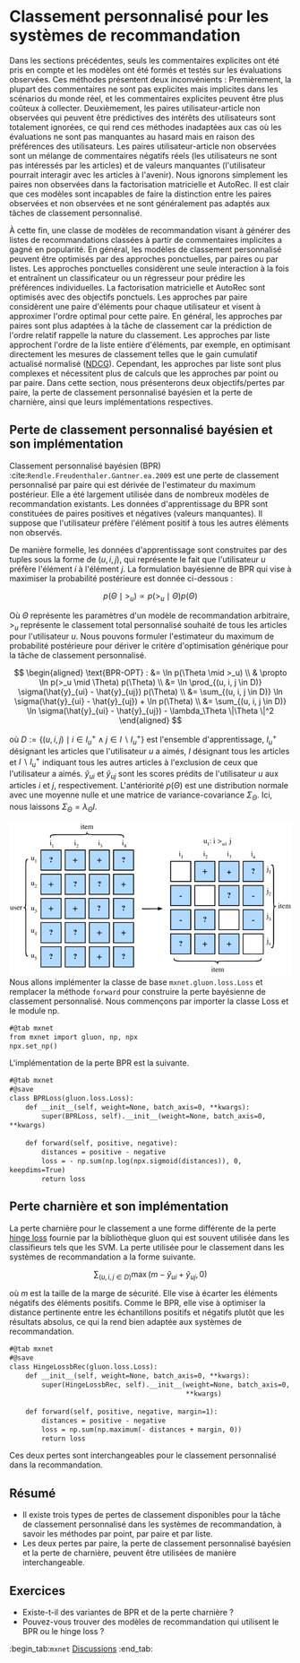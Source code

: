 # Classement personnalisé pour les systèmes de recommandation

Dans les sections précédentes, seuls les commentaires explicites ont été pris en compte et les modèles ont été formés et testés sur les évaluations observées.  Ces méthodes présentent deux inconvénients : Premièrement, la plupart des commentaires ne sont pas explicites mais implicites dans les scénarios du monde réel, et les commentaires explicites peuvent être plus coûteux à collecter.  Deuxièmement, les paires utilisateur-article non observées qui peuvent être prédictives des intérêts des utilisateurs sont totalement ignorées, ce qui rend ces méthodes inadaptées aux cas où les évaluations ne sont pas manquantes au hasard mais en raison des préférences des utilisateurs.  Les paires utilisateur-article non observées sont un mélange de commentaires négatifs réels (les utilisateurs ne sont pas intéressés par les articles) et de valeurs manquantes (l'utilisateur pourrait interagir avec les articles à l'avenir). Nous ignorons simplement les paires non observées dans la factorisation matricielle et AutoRec. Il est clair que ces modèles sont incapables de faire la distinction entre les paires observées et non observées et ne sont généralement pas adaptés aux tâches de classement personnalisé.

À cette fin, une classe de modèles de recommandation visant à générer des listes de recommandations classées à partir de commentaires implicites a gagné en popularité. En général, les modèles de classement personnalisé peuvent être optimisés par des approches ponctuelles, par paires ou par listes. Les approches ponctuelles considèrent une seule interaction à la fois et entraînent un classificateur ou un régresseur pour prédire les préférences individuelles. La factorisation matricielle et AutoRec sont optimisés avec des objectifs ponctuels. Les approches par paire considèrent une paire d'éléments pour chaque utilisateur et visent à approximer l'ordre optimal pour cette paire. En général, les approches par paires sont plus adaptées à la tâche de classement car la prédiction de l'ordre relatif rappelle la nature du classement. Les approches par liste approchent l'ordre de la liste entière d'éléments, par exemple, en optimisant directement les mesures de classement telles que le gain cumulatif actualisé normalisé ([NDCG](https://en.wikipedia.org/wiki/Discounted_cumulative_gain)). Cependant, les approches par liste sont plus complexes et nécessitent plus de calculs que les approches par point ou par paire. Dans cette section, nous présenterons deux objectifs/pertes par paire, la perte de classement personnalisé bayésien et la perte de charnière, ainsi que leurs implémentations respectives.

## Perte de classement personnalisé bayésien et son implémentation

Classement personnalisé bayésien (BPR) :cite:`Rendle.Freudenthaler.Gantner.ea.2009` est une perte de classement personnalisé par paire qui est dérivée de l'estimateur du maximum postérieur. Elle a été largement utilisée dans de nombreux modèles de recommandation existants. Les données d'apprentissage du BPR sont constituées de paires positives et négatives (valeurs manquantes). Il suppose que l'utilisateur préfère l'élément positif à tous les autres éléments non observés.

De manière formelle, les données d'apprentissage sont construites par des tuples sous la forme de $(u, i, j)$, qui représente le fait que l'utilisateur $u$ préfère l'élément $i$ à l'élément $j$. La formulation bayésienne de BPR qui vise à maximiser la probabilité postérieure est donnée ci-dessous :

$$
p(\Theta \mid >_u )  \propto  p(>_u \mid \Theta) p(\Theta)
$$

Où $\Theta$ représente les paramètres d'un modèle de recommandation arbitraire, $>_u$ représente le classement total personnalisé souhaité de tous les articles pour l'utilisateur $u$. Nous pouvons formuler l'estimateur du maximum de probabilité postérieure pour dériver le critère d'optimisation générique pour la tâche de classement personnalisé.

$$
\begin{aligned}
\text{BPR-OPT} : &= \ln p(\Theta \mid >_u) \\
         & \propto \ln p(>_u \mid \Theta) p(\Theta) \\
         &= \ln \prod_{(u, i, j \in D)} \sigma(\hat{y}_{ui} - \hat{y}_{uj}) p(\Theta) \\
         &= \sum_{(u, i, j \in D)} \ln \sigma(\hat{y}_{ui} - \hat{y}_{uj}) + \ln p(\Theta) \\
         &= \sum_{(u, i, j \in D)} \ln \sigma(\hat{y}_{ui} - \hat{y}_{uj}) - \lambda_\Theta \|\Theta \|^2
\end{aligned}
$$


où $D := \{(u, i, j) \mid i \in I^+_u \wedge j \in I \backslash I^+_u \}$ est l'ensemble d'apprentissage, $I^+_u$ désignant les articles que l'utilisateur $u$ a aimés, $I$ désignant tous les articles et $I \backslash I^+_u$ indiquant tous les autres articles à l'exclusion de ceux que l'utilisateur a aimés. $\hat{y}_{ui}$ et $\hat{y}_{uj}$ sont les scores prédits de l'utilisateur $u$ aux articles $i$ et $j$, respectivement. L'antériorité $p(\Theta)$ est une distribution normale avec une moyenne nulle et une matrice de variance-covariance $\Sigma_\Theta$. Ici, nous laissons $\Sigma_\Theta = \lambda_\Theta I$.

![Illustration of Bayesian Personalized Ranking](../img/rec-ranking.svg)
Nous allons implémenter la classe de base `mxnet.gluon.loss.Loss` et remplacer la méthode `forward` pour construire la perte bayésienne de classement personnalisé. Nous commençons par importer la classe Loss et le module np.

```{.python .input  n=5}
#@tab mxnet
from mxnet import gluon, np, npx
npx.set_np()
```

L'implémentation de la perte BPR est la suivante.

```{.python .input  n=2}
#@tab mxnet
#@save
class BPRLoss(gluon.loss.Loss):
    def __init__(self, weight=None, batch_axis=0, **kwargs):
        super(BPRLoss, self).__init__(weight=None, batch_axis=0, **kwargs)

    def forward(self, positive, negative):
        distances = positive - negative
        loss = - np.sum(np.log(npx.sigmoid(distances)), 0, keepdims=True)
        return loss
```

## Perte charnière et son implémentation

La perte charnière pour le classement a une forme différente de la perte [hinge loss](https://mxnet.incubator.apache.org/api/python/gluon/loss.html#mxnet.gluon.loss.HingeLoss) fournie par la bibliothèque gluon qui est souvent utilisée dans les classifieurs tels que les SVM.  La perte utilisée pour le classement dans les systèmes de recommandation a la forme suivante.

$$
 \sum_{(u, i, j \in D)} \max( m - \hat{y}_{ui} + \hat{y}_{uj}, 0)
$$

où $m$ est la taille de la marge de sécurité. Elle vise à écarter les éléments négatifs des éléments positifs. Comme le BPR, elle vise à optimiser la distance pertinente entre les échantillons positifs et négatifs plutôt que les résultats absolus, ce qui la rend bien adaptée aux systèmes de recommandation.

```{.python .input  n=3}
#@tab mxnet
#@save
class HingeLossbRec(gluon.loss.Loss):
    def __init__(self, weight=None, batch_axis=0, **kwargs):
        super(HingeLossbRec, self).__init__(weight=None, batch_axis=0,
                                            **kwargs)

    def forward(self, positive, negative, margin=1):
        distances = positive - negative
        loss = np.sum(np.maximum(- distances + margin, 0))
        return loss
```

Ces deux pertes sont interchangeables pour le classement personnalisé dans la recommandation.

## Résumé

- Il existe trois types de pertes de classement disponibles pour la tâche de classement personnalisé dans les systèmes de recommandation, à savoir les méthodes par point, par paire et par liste.
- Les deux pertes par paire, la perte de classement personnalisé bayésien et la perte de charnière, peuvent être utilisées de manière interchangeable.

## Exercices

- Existe-t-il des variantes de BPR et de la perte charnière ?
- Pouvez-vous trouver des modèles de recommandation qui utilisent le BPR ou le hinge loss ?

:begin_tab:`mxnet`
[Discussions](https://discuss.d2l.ai/t/402)
:end_tab:
